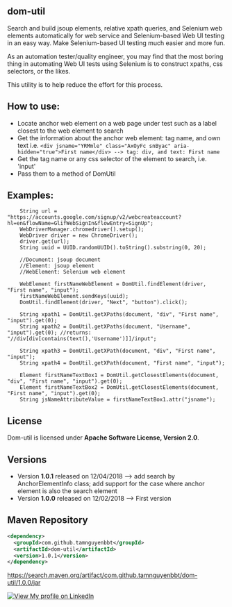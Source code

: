 ## dom-util
Search and build jsoup elements, relative xpath queries, and Selenium web elements automatically for web service and Selenium-based Web UI testing in an easy way. Make Selenium-based UI testing much easier and more fun.

As an automation tester/quality engineer, you may find that the most boring thing in automating Web UI tests using Selenium is to construct xpaths, css selectors, or the likes.

This utility is to help reduce the effort for this process.

## How to use:
 - Locate anchor web element on a web page under test such as a label closest to the web element to search
 - Get the information about the anchor web element: tag name, and own text
    i.e. ```<div jsname="YRMmle" class="AxOyFc snByac" aria-hidden="true">First name</div> --> tag: div, and text: First name```
 - Get the tag name or any css selector of the element to search, i.e. 'input'
 - Pass them to a method of DomUtil

## Examples:

        String url = "https://accounts.google.com/signup/v2/webcreateaccount?hl=en&flowName=GlifWebSignIn&flowEntry=SignUp";
        WebDriverManager.chromedriver().setup();
        WebDriver driver = new ChromeDriver();
        driver.get(url);
        String uuid = UUID.randomUUID().toString().substring(0, 20);

        //Document: jsoup document
        //Element: jsoup element
        //WebElement: Selenium web element
        
        WebElement firstNameWebElement = DomUtil.findElement(driver, "First name", "input"); 
        firstNameWebElement.sendKeys(uuid);      
        DomUtil.findElement(driver, "Next", "button").click();
        
        String xpath1 = DomUtil.getXPaths(document, "div", "First name", "input").get(0);
        String xpath2 = DomUtil.getXPaths(document, "Username", "input").get(0); //returns: "//div[div[contains(text(),'Username')]]/input";
        
        String xpath3 = DomUtil.getXPath(document, "div", "First name", "input");
        String xpath4 = DomUtil.getXPath(document, "First name", "input");
        
        Element firstNameTextBox1 = DomUtil.getClosestElements(document, "div", "First name", "input").get(0);
        Element firstNameTextBox2 = DomUtil.getClosestElements(document, "First name", "input").get(0);
        String jsNameAttributeValue = firstNameTextBox1.attr("jsname");
        
## License
Dom-util is licensed under **Apache Software License, Version 2.0**.

## Versions

* Version **1.0.1** released on 12/04/2018 
  --> add search by AnchorElementInfo class; add support for the case where anchor element is also the search element
* Version **1.0.0** released on 12/02/2018 
  --> First version

## Maven Repository

```xml
<dependency>
  <groupId>com.github.tamnguyenbbt</groupId>
  <artifactId>dom-util</artifactId>
  <version>1.0.1</version>
</dependency>
```

https://search.maven.org/artifact/com.github.tamnguyenbbt/dom-util/1.0.0/jar

[![View My profile on LinkedIn](https://static.licdn.com/scds/common/u/img/webpromo/btn_viewmy_160x33.png)](https://www.linkedin.com/in/tam-nguyen-a0792930/)
